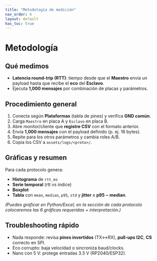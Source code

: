 ```yaml
---
title: "Metodología de medición"
nav_order: 4
layout: default
has_toc: true
---
```


# Metodología

## Qué medimos

- **Latencia round-trip (RTT)**: tiempo desde que el **Maestro** envía un payload hasta que recibe el **eco** del **Esclavo**.  
- Ejecuta **1,000 mensajes** por combinación de placas y parámetros.

## Procedimiento general

1. Conecta según **Plataformas** (tabla de pines) y verifica **GND común**.  
2. Carga `Maestro` en placa A y `Esclavo` en placa B.  
3. Abre monitor/cliente que **registre CSV** con el formato anterior.  
4. Envía **1,000 mensajes** con el payload definido (p. ej. 16 bytes).  
5. Repite para los otros parámetros y cambia roles A/B.  
6. Copia los CSV a `assets/logs/<proto>/`.

## Gráficas y resumen

Para cada protocolo genera:

- **Histograma** de `rtt_ms`  
- **Serie temporal** (rtt vs índice)  
- **Boxplot**  
- **Tabla** con `mean`, `median`, `p95`, `std` y **jitter = p95 − median**.

*(Puedes graficar en Python/Excel; en la sección de cada protocolo colocaremos las 6 gráficas requeridas + interpretación.)*

## Troubleshooting rápido

- Nada responde: revisa **pines invertidos** (TX↔RX), **pull-ups I2C**, **CS** correcto en SPI.  
- Eco corrupto: baja velocidad o sincroniza baud/clocks.  
- Nano con 5 V: protege entradas 3.3 V (RP2040/ESP32).
